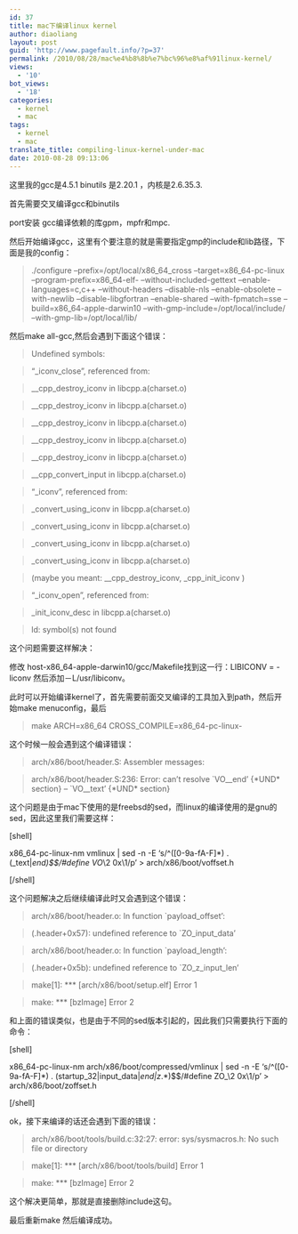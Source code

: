 ```yaml
---
id: 37
title: mac下编译linux kernel
author: diaoliang
layout: post
guid: 'http://www.pagefault.info/?p=37'
permalink: /2010/08/28/mac%e4%b8%8b%e7%bc%96%e8%af%91linux-kernel/
views:
  - '10'
bot_views:
  - '18'
categories:
  - kernel
  - mac
tags:
  - kernel
  - mac
translate_title: compiling-linux-kernel-under-mac
date: 2010-08-28 09:13:06
---
```

这里我的gcc是4.5.1 binutils 是2.20.1 ，内核是2.6.35.3.
  
首先需要交叉编译gcc和binutils
  
port安装 gcc编译依赖的库gpm，mpfr和mpc.

然后开始编译gcc，这里有个要注意的就是需要指定gmp的include和lib路径，下面是我的config：
  
<!--more-->

> ./configure &#8211;prefix=/opt/local/x86_64_cross &#8211;target=x86_64-pc-linux &#8211;program-prefix=x86_64-elf- &#8211;without-included-gettext &#8211;enable-languages=c,c++ &#8211;without-headers &#8211;disable-nls &#8211;enable-obsolete &#8211;with-newlib &#8211;disable-libgfortran &#8211;enable-shared &#8211;with-fpmatch=sse &#8211;build=x86_64-apple-darwin10 &#8211;with-gmp-include=/opt/local/include/ &#8211;with-gmp-lib=/opt/local/lib/

然后make all-gcc,然后会遇到下面这个错误：

> Undefined symbols:
    
> &#8220;_iconv_close&#8221;, referenced from:
        
> __cpp_destroy_iconv in libcpp.a(charset.o)
        
> __cpp_destroy_iconv in libcpp.a(charset.o)
        
> __cpp_destroy_iconv in libcpp.a(charset.o)
        
> __cpp_destroy_iconv in libcpp.a(charset.o)
        
> __cpp_destroy_iconv in libcpp.a(charset.o)
        
> __cpp_convert_input in libcpp.a(charset.o)
    
> &#8220;_iconv&#8221;, referenced from:
        
> _convert_using_iconv in libcpp.a(charset.o)
        
> _convert_using_iconv in libcpp.a(charset.o)
        
> _convert_using_iconv in libcpp.a(charset.o)
        
> _convert_using_iconv in libcpp.a(charset.o)
       
> (maybe you meant: __cpp_destroy_iconv, _cpp_init_iconv )
    
> &#8220;_iconv_open&#8221;, referenced from:
        
> _init_iconv_desc in libcpp.a(charset.o)
  
> ld: symbol(s) not found 

这个问题需要这样解决：

修改 host-x86_64-apple-darwin10/gcc/Makefile找到这一行：LIBICONV = -liconv 然后添加－L/usr/libiconv。

此时可以开始编译kernel了，首先需要前面交叉编译的工具加入到path，然后开始make menuconfig，最后

> make ARCH=x86_64 CROSS_COMPILE=x86_64-pc-linux-

这个时候一般会遇到这个编译错误：

> arch/x86/boot/header.S: Assembler messages:
  
> arch/x86/boot/header.S:236: Error: can&#8217;t resolve \`VO__end&#8217; {\*UND\* section} &#8211; \`VO__text&#8217; {\*UND\* section}

这个问题是由于mac下使用的是freebsd的sed，而linux的编译使用的是gnu的sed，因此这里我们需要这样：
  
[shell]
  
x86_64-pc-linux-nm vmlinux | sed -n -E &#8216;s/^([0-9a-fA-F]*) . (_text|_end)$$/\#define VO_\2 0x\1/p&#8217; > arch/x86/boot/voffset.h
  
[/shell]
  
这个问题解决之后继续编译此时又会遇到这个错误：

> arch/x86/boot/header.o: In function \`payload_offset&#8217;:
  
> (.header+0x57): undefined reference to \`ZO_input_data&#8217;
  
> arch/x86/boot/header.o: In function \`payload_length&#8217;:
  
> (.header+0x5b): undefined reference to \`ZO_z_input_len&#8217;
  
> make[1]: \*** [arch/x86/boot/setup.elf] Error 1
  
> make: \*** [bzImage] Error 2

和上面的错误类似，也是由于不同的sed版本引起的，因此我们只需要执行下面的命令：

[shell]
  
x86_64-pc-linux-nm arch/x86/boot/compressed/vmlinux | sed -n -E &#8216;s/^([0-9a-fA-F]\*) . (startup_32|input_data|_end|z_.\*)$$/\#define ZO_\2 0x\1/p&#8217; > arch/x86/boot/zoffset.h
  
[/shell]

ok，接下来编译的话还会遇到下面的错误：

> arch/x86/boot/tools/build.c:32:27: error: sys/sysmacros.h: No such file or directory
  
> make[1]: \*** [arch/x86/boot/tools/build] Error 1
  
> make: \*** [bzImage] Error 2

这个解决更简单，那就是直接删除include这句。

最后重新make 然后编译成功。